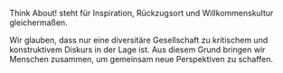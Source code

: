 Think About! steht für Inspiration, Rückzugsort und Willkommenskultur gleichermaßen.

Wir glauben, dass nur eine diversitäre Gesellschaft zu kritischem und konstruktivem Diskurs in der Lage ist. Aus diesem Grund bringen wir Menschen zusammen, um gemeinsam neue Perspektiven zu schaffen.
